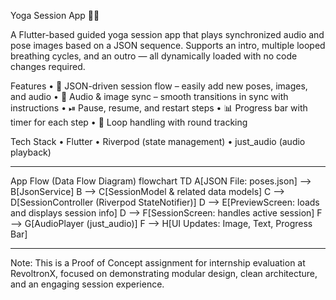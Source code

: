 Yoga Session App 🧘‍♂️

A Flutter-based guided yoga session app that plays synchronized audio and pose images based on a JSON sequence.
Supports an intro, multiple looped breathing cycles, and an outro — all dynamically loaded with no code changes required.

Features
	•	📄 JSON-driven session flow – easily add new poses, images, and audio
	•	🎵 Audio & image sync – smooth transitions in sync with instructions
	•	⏯ Pause, resume, and restart steps
	•	📊 Progress bar with timer for each step
	•	🎯 Loop handling with round tracking

Tech Stack
	•	Flutter
	•	Riverpod (state management)
	•	just_audio (audio playback)

---

App Flow (Data Flow Diagram)
flowchart TD
    A[JSON File: poses.json] --> B[JsonService]
    B --> C[SessionModel & related data models]
    C --> D[SessionController (Riverpod StateNotifier)]
    D --> E[PreviewScreen: loads and displays session info]
    D --> F[SessionScreen: handles active session]
    F --> G[AudioPlayer (just_audio)]
    F --> H[UI Updates: Image, Text, Progress Bar]

---

Note: This is a Proof of Concept assignment for internship evaluation at RevoltronX, focused on demonstrating modular design, clean architecture, and an engaging session experience.
